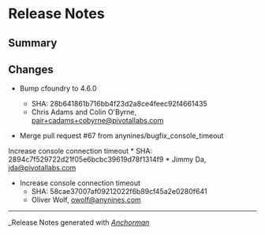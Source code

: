 # Release Notes

## Summary

## Changes

* Bump cfoundry to 4.6.0
    * SHA: 28b641861b716bb4f23d2a8ce4feec92f4661435
    * Chris Adams and Colin O'Byrne, pair+cadams+cobyrne@pivotallabs.com


* Merge pull request #67 from anynines/bugfix_console_timeout

Increase console connection timeout
    * SHA: 2894c7f529722d21f05e6bcbc39619d78f1314f9
    * Jimmy Da, jda@pivotallabs.com


* Increase console connection timeout
    * SHA: 58cae37007af09212022f6b89cf45a2e0280f641
    * Oliver Wolf, owolf@anynines.com


------

_Release Notes generated with _[Anchorman](http://github.com/infews/anchorman)_